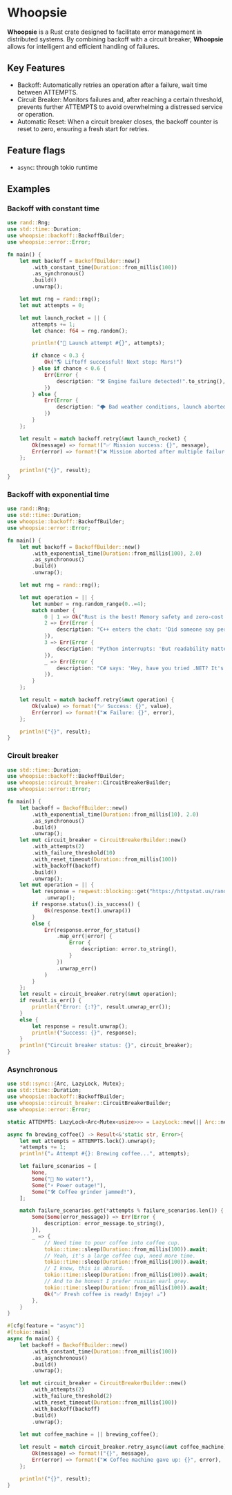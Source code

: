 # Whoopsie
**Whoopsie** is a Rust crate designed to facilitate error management in distributed systems. 
By combining backoff with a circuit breaker, **Whoopsie** allows for intelligent and efficient handling of failures.

## Key Features
 - Backoff: Automatically retries an operation after a failure, wait time between ATTEMPTS.
 - Circuit Breaker: Monitors failures and, after reaching a certain threshold, prevents further ATTEMPTS to avoid overwhelming a distressed service or operation.
 - Automatic Reset: When a circuit breaker closes, the backoff counter is reset to zero, ensuring a fresh start for retries.

## Feature flags
 - ```async```: through tokio runtime

## Examples
### Backoff with constant time
<!-- MARKDOWN-AUTO-DOCS:START (CODE:src=./examples/backoff_with_constant_time.rs) -->
<!-- The below code snippet is automatically added from ./examples/backoff_with_constant_time.rs -->
```rs
use rand::Rng;
use std::time::Duration;
use whoopsie::backoff::BackoffBuilder;
use whoopsie::error::Error;

fn main() {
    let mut backoff = BackoffBuilder::new()
        .with_constant_time(Duration::from_millis(100))
        .as_synchronous()
        .build()
        .unwrap();

    let mut rng = rand::rng();
    let mut attempts = 0;

    let mut launch_rocket = || {
        attempts += 1;
        let chance: f64 = rng.random();

        println!("🚀 Launch attempt #{}", attempts);

        if chance < 0.3 {
            Ok("🌎 Liftoff successful! Next stop: Mars!")
        } else if chance < 0.6 {
            Err(Error {
                description: "🛠️ Engine failure detected!".to_string(),
            })
        } else {
            Err(Error {
                description: "🌩️ Bad weather conditions, launch aborted!".to_string(),
            })
        }
    };

    let result = match backoff.retry(&mut launch_rocket) {
        Ok(message) => format!("✅ Mission success: {}", message),
        Err(error) => format!("❌ Mission aborted after multiple failures: {}", error),
    };

    println!("{}", result);
}
```
<!-- MARKDOWN-AUTO-DOCS:END -->
### Backoff with exponential time
<!-- MARKDOWN-AUTO-DOCS:START (CODE:src=./examples/backoff_with_exponential_time.rs) -->
<!-- The below code snippet is automatically added from ./examples/backoff_with_exponential_time.rs -->
```rs
use rand::Rng;
use std::time::Duration;
use whoopsie::backoff::BackoffBuilder;
use whoopsie::error::Error;

fn main() {
    let mut backoff = BackoffBuilder::new()
        .with_exponential_time(Duration::from_millis(100), 2.0)
        .as_synchronous()
        .build()
        .unwrap();

    let mut rng = rand::rng();

    let mut operation = || {
        let number = rng.random_range(0..=4);
        match number {
            0 | 1 => Ok("Rust is the best! Memory safety and zero-cost abstractions!"),
            2 => Err(Error {
                description: "C++ enters the chat: 'Did someone say performance?'".to_string(),
            }),
            3 => Err(Error {
                description: "Python interrupts: 'But readability matters!'".to_string(),
            }),
            _ => Err(Error {
                description: "C# says: 'Hey, have you tried .NET? It's pretty cool too!'".to_string(),
            }),
        }
    };

    let result = match backoff.retry(&mut operation) {
        Ok(value) => format!("✅ Success: {}", value),
        Err(error) => format!("❌ Failure: {}", error),
    };

    println!("{}", result);
}
```
<!-- MARKDOWN-AUTO-DOCS:END -->
### Circuit breaker
<!-- MARKDOWN-AUTO-DOCS:START (CODE:src=./examples/random_http_status.rs) -->
<!-- The below code snippet is automatically added from ./examples/random_http_status.rs -->
```rs
use std::time::Duration;
use whoopsie::backoff::BackoffBuilder;
use whoopsie::circuit_breaker::CircuitBreakerBuilder;
use whoopsie::error::Error;

fn main() {
    let backoff = BackoffBuilder::new()
        .with_exponential_time(Duration::from_millis(10), 2.0)
        .as_synchronous()
        .build()
        .unwrap();
    let mut circuit_breaker = CircuitBreakerBuilder::new()
        .with_attempts(2)
        .with_failure_threshold(10)
        .with_reset_timeout(Duration::from_millis(100))
        .with_backoff(backoff)
        .build()
        .unwrap();
    let mut operation = || {
        let response = reqwest::blocking::get("https://httpstat.us/random/200,400-410,500-510")
            .unwrap();
        if response.status().is_success() {
            Ok(response.text().unwrap())
        }
        else {
            Err(response.error_for_status()
                .map_err(|error| {
                    Error {
                        description: error.to_string(),
                    }
                })
                .unwrap_err()
            )
        }
    };
    let result = circuit_breaker.retry(&mut operation);
    if result.is_err() {
        println!("Error: {:?}", result.unwrap_err());
    }
    else {
        let response = result.unwrap();
        println!("Success: {}", response);   
    }
    println!("Circuit breaker status: {}", circuit_breaker);
}
```
<!-- MARKDOWN-AUTO-DOCS:END -->
### Asynchronous
<!-- MARKDOWN-AUTO-DOCS:START (CODE:src=./examples/asynchronous.rs) -->
<!-- The below code snippet is automatically added from ./examples/asynchronous.rs -->
```rs
use std::sync::{Arc, LazyLock, Mutex};
use std::time::Duration;
use whoopsie::backoff::BackoffBuilder;
use whoopsie::circuit_breaker::CircuitBreakerBuilder;
use whoopsie::error::Error;

static ATTEMPTS: LazyLock<Arc<Mutex<usize>>> = LazyLock::new(|| Arc::new(Mutex::new(0)));

async fn brewing_coffee() -> Result<&'static str, Error>{
    let mut attempts = ATTEMPTS.lock().unwrap();
    *attempts += 1;
    println!("☕ Attempt #{}: Brewing coffee...", attempts);

    let failure_scenarios = [
        None,
        Some("🚰 No water!"),
        Some("⚡ Power outage!"),
        Some("🛠️ Coffee grinder jammed!"),
    ];

    match failure_scenarios.get(*attempts % failure_scenarios.len()) {
        Some(Some(error_message)) => Err(Error {
            description: error_message.to_string(),
        }),
        _ => {
            // Need time to pour coffee into coffee cup.
            tokio::time::sleep(Duration::from_millis(100)).await;
            // Yeah, it's a large coffee cup, need more time.
            tokio::time::sleep(Duration::from_millis(100)).await;
            // I know, this is absurd.
            tokio::time::sleep(Duration::from_millis(100)).await;
            // And to be honest I prefer russian earl grey.
            tokio::time::sleep(Duration::from_millis(100)).await;
            Ok("✅ Fresh coffee is ready! Enjoy! ☕")
        },
    }
}

#[cfg(feature = "async")]
#[tokio::main]
async fn main() {
    let backoff = BackoffBuilder::new()
        .with_constant_time(Duration::from_millis(100))
        .as_asynchronous()
        .build()
        .unwrap();

    let mut circuit_breaker = CircuitBreakerBuilder::new()
        .with_attempts(2)
        .with_failure_threshold(2)
        .with_reset_timeout(Duration::from_millis(100))
        .with_backoff(backoff)
        .build()
        .unwrap();
    
    let mut coffee_machine = || brewing_coffee();

    let result = match circuit_breaker.retry_async(&mut coffee_machine).await {
        Ok(message) => format!("{}", message),
        Err(error) => format!("❌ Coffee machine gave up: {}", error),
    };

    println!("{}", result);
}
```
<!-- MARKDOWN-AUTO-DOCS:END -->
